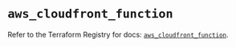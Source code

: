 # `aws_cloudfront_function`

Refer to the Terraform Registry for docs: [`aws_cloudfront_function`](https://registry.terraform.io/providers/hashicorp/aws/5.44.0/docs/resources/cloudfront_function).

